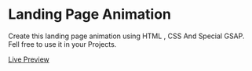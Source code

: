 <h1>Landing Page Animation</h1>
<p>Create this landing page animation using HTML , CSS And Special GSAP. Fell free to use it in your Projects.</p>

<a href="https://md-zainulabdin.github.io/Landing-Page-Animation/">Live Preview</a>
